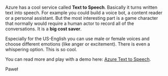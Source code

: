 Azure has a cool service called **Text to Speech**. Basically it turns
written text into speech. For example you could build a voice bot, a
content reader or a personal assistant. But the most interesting part is a
game character that normally would require a human actor to record all of
the conversations. It is a **big cost saver**.

Especially for the US-English you can use male or female voices and choose
different emotions (like anger or excitement). There is even a whispering
option. This is so cool.

You can read more and play with a demo here: [Azure Text to Speech](
https://azure.microsoft.com/en-us/services/cognitive-services/text-to-speech
).

Paweł
